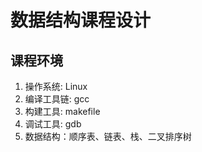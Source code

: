 # 数据结构课程设计
## 课程环境
1. 操作系统: Linux
2. 编译工具链: gcc
3. 构建工具: makefile
4. 调试工具: gdb
5. 数据结构：顺序表、链表、栈、二叉排序树